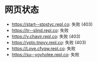 # 网页状态
- https://start--stpstyc.repl.co: 失败 (403)
- https://tr--slind.repl.co: 失败
- https://v.chavir.repl.co: 失败 (403)
- https://ypto.tnpyv.repl.co: 失败 (403)
- https://Love.cfvqw.repl.co: 失败
- https://su--yoyholee.repl.co: 失败
